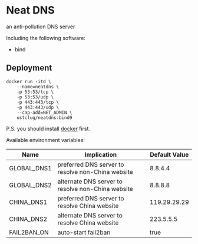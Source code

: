 # Neat DNS

an anti-pollution DNS server

Including the following software:

* bind

## Deployment

```shell
docker run -itd \
	--name=neatdns \
	-p 53:53/tcp \
	-p 53:53/udp \
	-p 443:443/tcp \
	-p 443:443/udp \
	--cap-add=NET_ADMIN \
	ustclug/neatdns:bind9
```

P.S. you should install [docker](https://www.docker.com) first.

Available environment variables:

| Name              | Implication                              | Default Value               |
| ----------------- | ---------------------------------------- | --------------------------- |
| GLOBAL_DNS1       | preferred DNS server to resolve non-China website | 8.8.4.4                     |
| GLOBAL_DNS2       | alternate DNS server to resolve non-China website | 8.8.8.8                     |
| CHINA_DNS1        | preferred DNS server to resolve China website | 119.29.29.29                |
| CHINA_DNS2        | alternate DNS server to resolve China website | 223.5.5.5                   |
| FAIL2BAN_ON       | auto-start fail2ban                      | true                        |

